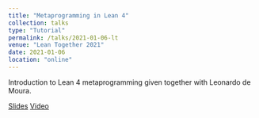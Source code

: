 ```yaml
---
title: "Metaprogramming in Lean 4"
collection: talks
type: "Tutorial"
permalink: /talks/2021-01-06-lt
venue: "Lean Together 2021"
date: 2021-01-06
location: "online"
---
```


Introduction to Lean 4 metaprogramming given together with Leonardo de Moura.

[Slides](https://leanprover-community.github.io/lt2021/slides/sebastian-lean4-parsers-macros.pdf) [Video](https://www.youtube.com/watch?v=hxQ1vvhYN_U)
